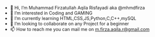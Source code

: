 - 👋 Hi, I’m Muhammad Firzatullah Aqila Risfayadi aka @mhmdfirza
- 👀 I’m interested in Coding and GAMING 
- 🌱 I’m currently learning HTML,CSS,JS,Python,C,C++,mySQL
- 💞️ I’m looking to collaborate on any Project for a beginner
- 📫 How to reach me you can mail me on m.firza.aqila.r@gmail.com

<!---
mhmdfirza/mhmdfirza is a ✨ special ✨ repository because its `README.md` (this file) appears on your GitHub profile.
You can click the Preview link to take a look at your changes.
--->
